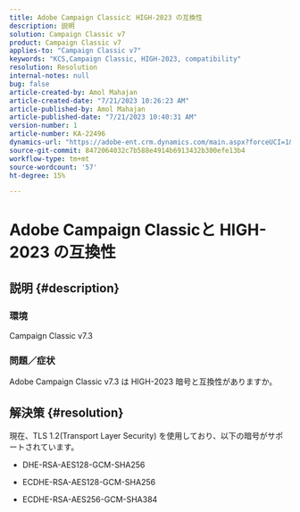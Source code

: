 ```yaml
---
title: Adobe Campaign Classicと HIGH-2023 の互換性
description: 説明
solution: Campaign Classic v7
product: Campaign Classic v7
applies-to: "Campaign Classic v7"
keywords: "KCS,Campaign Classic, HIGH-2023, compatibility"
resolution: Resolution
internal-notes: null
bug: false
article-created-by: Amol Mahajan
article-created-date: "7/21/2023 10:26:23 AM"
article-published-by: Amol Mahajan
article-published-date: "7/21/2023 10:40:31 AM"
version-number: 1
article-number: KA-22496
dynamics-url: "https://adobe-ent.crm.dynamics.com/main.aspx?forceUCI=1&pagetype=entityrecord&etn=knowledgearticle&id=ab53f507-b127-ee11-9966-6045bd0067ea"
source-git-commit: 8472064032c7b588e4914b6913432b300efe13b4
workflow-type: tm+mt
source-wordcount: '57'
ht-degree: 15%

---
```


# Adobe Campaign Classicと HIGH-2023 の互換性

## 説明 {#description}


### <b>環境</b>

Campaign Classic v7.3



### <b>問題／症状</b>

Adobe Campaign Classic v7.3 は HIGH-2023 暗号と互換性がありますか。


## 解決策 {#resolution}

現在、TLS 1.2(Transport Layer Security) を使用しており、以下の暗号がサポートされています。<br>
- DHE-RSA-AES128-GCM-SHA256


- ECDHE-RSA-AES128-GCM-SHA256


- ECDHE-RSA-AES256-GCM-SHA384



